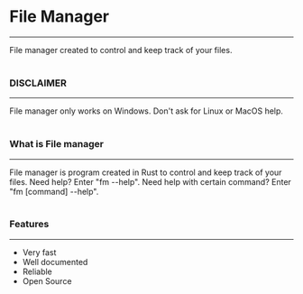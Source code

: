 # File Manager
<hr>
File manager created to control and keep track of your files.
<br><br>

### DISCLAIMER
<hr>
File manager only works on Windows. Don't ask for Linux or MacOS help.
<br><br>

### What is File manager
<hr>
File manager is program created in Rust to control and keep track of your files.
Need help? Enter "fm --help". Need help with certain command? Enter "fm [command] --help".
<br><br>

### Features
<hr>
<ul>
    <li>Very fast</li>
    <li>Well documented</li>
    <li>Reliable</li>
    <li>Open Source</li>
</ul>

### 